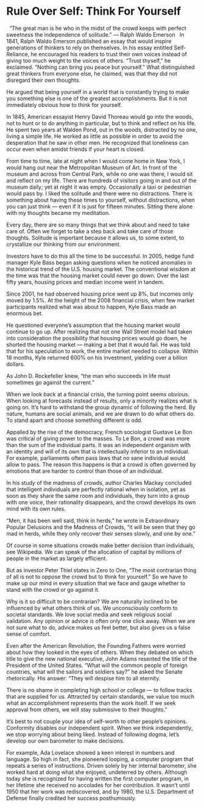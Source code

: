 # Rule Over Self: Think For Yourself
 
“The great man is he who in the midst of the crowd keeps with perfect sweetness the independence of solitude."
— Ralph Waldo Emerson
 
In 1841, Ralph Waldo Emerson published an essay that would inspire generations of thinkers to rely on themselves. In his essay entitled Self-Reliance, he encouraged his readers to trust their own voices instead of giving too much weight to the voices of others. “Trust thyself,” he exclaimed. “Nothing can bring you peace but yourself.” What distinguished great thinkers from everyone else, he claimed, was that they did not disregard their own thoughts.

He argued that being yourself in a world that is constantly trying to make you something else is one of the greatest accomplishments. But it is not immediately obvious how to think for yourself.

In 1845, American essayist Henry David Thoreau would go into the woods, not to hunt or to do anything in particular, but to think and reflect on his life. He spent two years at Walden Pond, out in the woods, distracted by no one, living a simple life. He worked as little as possible in order to avoid the desperation that he saw in other men. He recognized that loneliness can occur even when amidst friends if your heart is closed.

From time to time, late at night when I would come home in New York, I would hang out near the Metropolitan Museum of Art. In front of the museum and across from Central Park, while no one was there, I would sit and reflect on my life. There are hundreds of visitors going in and out of the museum daily; yet at night it was empty. Occasionally a taxi or pedestrian would pass by. I liked the solitude and there were no distractions. There is something about having these times to yourself, without distractions, when you can just think — even if it is just for fifteen minutes. Sitting there alone with my thoughts became my meditation.

Every day, there are so many things that we think about and need to take care of. Often we forget to take a step back and take care of those thoughts. Solitude is important because it allows us, to some extent, to crystallize our thinking from our environment.

Investors have to do this all the time to be successful. In 2005, hedge fund manager Kyle Bass began asking questions when he noticed anomalies in the historical trend of the U.S. housing market. The conventional wisdom at the time was that the housing market could never go down. Over the last fifty years, housing prices and median income went in tandem.

Since 2001, he had observed housing price went up 8%, but incomes only moved by 1.5%. At the height of the 2008 financial crisis, when few market participants realized what was about to happen, Kyle Bass made an enormous bet.

He questioned everyone’s assumption that the housing market would continue to go up. After realizing that not one Wall Street model had taken into consideration the possibility that housing prices would go down, he shorted the housing market — making a bet that it would fail. He was told that for his speculation to work, the entire market needed to collapse. Within 18 months, Kyle returned 600% on his investment, yielding over a billion dollars.

As John D. Rockefeller knew, “the man who succeeds in life must sometimes go against the current.” 

When we look back at a financial crisis, the turning point seems obvious. When looking at forecasts instead of results, only a minority realizes what is going on. It’s hard to withstand the group dynamic of following the herd. By nature, humans are social animals, and we are drawn to do what others do. To stand apart and choose something different is odd.

Appalled by the rise of the democracy, French sociologist Gustave Le Bon was critical of giving power to the masses. To Le Bon, a crowd was more than the sum of the individual parts. It was an independent organism with an identity and will of its own that is intellectually inferior to an individual. For example, parliaments often pass laws that no sane individual would allow to pass. The reason this happens is that a crowd is often governed by emotions that are harder to control than those of an individual.

In his study of the madness of crowds, author Charles Mackay concluded that intelligent individuals are perfectly rational when in isolation, yet as soon as they share the same room and individuals, they turn into a group with one voice, their rationality disappears, and the crowd develops its own mind with its own rules.

“Men, it has been well said, think in herds,” he wrote in Extraordinary Popular Delusions and the Madness of Crowds, “it will be seen that they go mad in herds, while they only recover their senses slowly, and one by one.”

Of course in some situations crowds make better decision than individuals, see Wikipedia. We can speak of the allocation of capital by millions of people in the market as largely efficient.

But as investor Peter Thiel states in Zero to One, “The most contrarian thing of all is not to oppose the crowd but to think for yourself.” So we have to make up our mind in every situation that we face and gauge whether to stand with the crowd or go against it.

Why is it so difficult to be contrarian? We are naturally inclined to be influenced by what others think of us. We unconsciously conform to societal standards. We love social media and seek religious social validation. Any opinion or advice is often only one click away. When we are not sure what to do, advice makes us feel better, but also gives us a false sense of comfort.

Even after the American Revolution, the Founding Fathers were worried about how they looked in the eyes of others. When they debated on which title to give the new national executive, John Adams resented the title of the President of the United States. “What will the common people of foreign countries, what will the sailors and soldiers say?” he asked the Senate rhetorically. His answer: “They will despise him to all eternity.

There is no shame in completing high school or college — to follow tracks that are supplied for us. Attracted by certain standards, we value too much what an accomplishment represents than the work itself. If we seek approval from others, we will stay submissive to their thoughts.”

It’s best to not couple your idea of self-worth to other people’s opinions. Conformity disables our independent spirit. When we think independently, we stop worrying about being liked. Instead of following dogma, let’s develop our own barometer to make decisions.

For example, Ada Lovelace showed a keen interest in numbers and language. So high in fact, she pioneered looping, a computer program that repeats a series of instructions. Driven solely by her internal barometer, she worked hard at doing what she enjoyed, undeterred by others. Although today she is recognized for having written the first computer program, in her lifetime she received no accolades for her contribution. It wasn’t until 1950 that her work was rediscovered, and by 1980, the U.S. Department of Defense finally credited her success posthumously.



